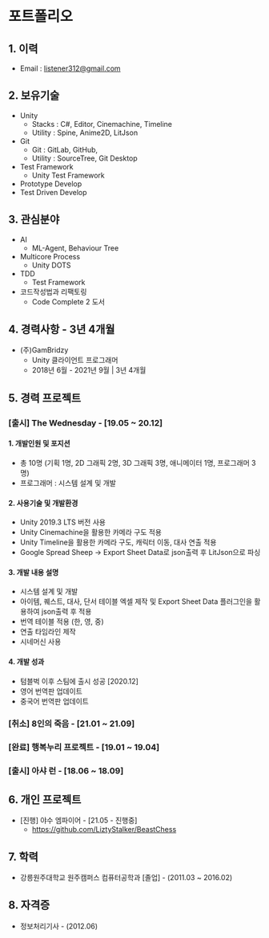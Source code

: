 # 포트폴리오
## 1. 이력
* Email : listener312@gmail.com

## 2. 보유기술 
* Unity
	+ Stacks : C#, Editor, Cinemachine, Timeline
	+ Utility : Spine, Anime2D, LitJson
* Git
	+ Git : GitLab, GitHub, 
	+ Utility : SourceTree, Git Desktop
* Test Framework
	+ Unity Test Framework	
* Prototype Develop
* Test Driven Develop


## 3. 관심분야
* AI
	+ ML-Agent, Behaviour Tree
* Multicore Process
	+ Unity DOTS
* TDD 
	+ Test Framework
* 코드작성법과 리팩토링
	+ Code Complete 2 도서

## 4. 경력사항 - 3년 4개월
* (주)GamBridzy
	+ Unity 클라이언트 프로그래머
	+ 2018년 6월 - 2021년 9월 | 3년 4개월

## 5. 경력 프로젝트
### [출시] The Wednesday - [19.05 ~ 20.12]
#### 1. 개발인원 및 포지션
+ 총 10명 (기획 1명, 2D 그래픽 2명, 3D 그래픽 3명, 애니메이터 1명, 프로그래머 3명)
+ 프로그래머 : 시스템 설계 및 개발
#### 2. 사용기술 및 개발환경
+ Unity 2019.3 LTS 버전 사용
+ Unity Cinemachine을 활용한 카메라 구도 적용
+ Unity Timeline을 활용한 카메라 구도, 캐릭터 이동, 대사 연출 적용
+ Google Spread Sheep -> Export Sheet Data로 json출력 후 LitJson으로 파싱		
#### 3. 개발 내용 설명
+ 시스템 설계 및 개발
+ 아이템, 퀘스트, 대사, 단서 테이블 엑셀 제작 및 Export Sheet Data 플러그인을 활용하여 json출력 후 적용
+ 번역 테이블 적용 (한, 영, 중)
+ 연출 타임라인 제작
+ 시네머신 사용
#### 4. 개발 성과
 + 텀블벅 이후 스팀에 출시 성공 [2020.12]
+ 영어 번역판 업데이트
+ 중국어 번역판 업데이트
### [취소] 8인의 죽음 - [21.01 ~ 21.09]
### [완료] 행복누리 프로젝트 - [19.01 ~ 19.04]
### [출시] 아샤 런 - [18.06 ~ 18.09]
 	
## 6. 개인 프로젝트
* [진행] 야수 엠파이어 - [21.05 - 진행중]
	+ https://github.com/LiztyStalker/BeastChess

## 7. 학력
* 강릉원주대학교 원주캠퍼스 컴퓨터공학과 [졸업] - (2011.03 ~ 2016.02)

## 8. 자격증
* 정보처리기사 - (2012.06)
